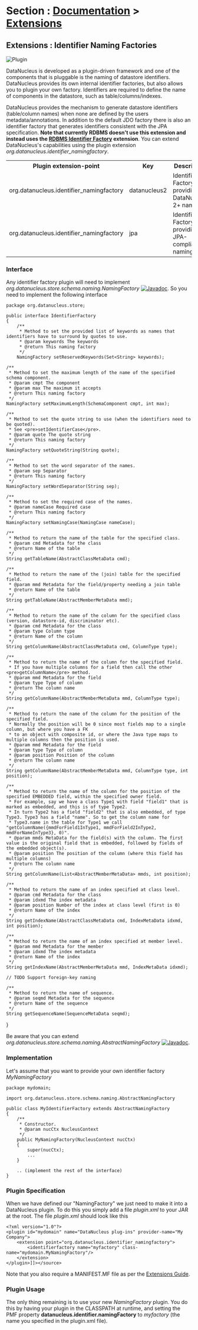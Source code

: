 <head><title>Extensions : Identifier Naming Factories</title></head>

# Section : [Documentation](../index.html) > [Extensions](index.html)

## Extensions : Identifier Naming Factories
![Plugin](../../images/nucleus_plugin.gif)

DataNucleus is developed as a plugin-driven framework and one of the components that is pluggable is the naming of datastore identifiers. 
DataNucleus provides its own internal identifier factories, but also allows you to plugin your own factory. Identifiers are required to define 
the name of components in the datastore, such as table/columns/indexes.

DataNucleus provides the mechanism to generate datastore identifiers (table/column names) when none 
are defined by the users metadata/annotations. In addition to the default JDO factory there is also 
an identifier factory that generates identifiers consistent with the JPA specification.
__Note that currently RDBMS doesn't use this extension and instead uses the [RDBMS Identifier Factory](rdbms_identifier_factory.html) extension__.
You can extend DataNucleus's capabilities using the plugin extension *org.datanucleus.identifier_namingfactory*.

<table>
    <tr>
        <th>Plugin extension-point</th>
        <th>Key</th>
        <th>Description</th>
        <th width="80">Location</th>
    </tr>
    <tr>
        <td>org.datanucleus.identifier_namingfactory</td>
        <td>datanucleus2</td>
        <td>Identifier Factory providing DataNucleus 2+ namings</td>
        <td>datanucleus-core</td>
    </tr>
    <tr>
        <td>org.datanucleus.identifier_namingfactory</td>
        <td>jpa</td>
        <td>Identifier Factory providing JPA-compliant namings</td>
        <td>datanucleus-core</td>
    </tr>
</table>


### Interface

Any identifier factory plugin will need to implement _org.datanucleus.store.schema.naming.NamingFactory_
[![Javadoc](../../images/javadoc.gif)](http://www.datanucleus.org/javadocs/core/latest/org/datanucleus/store/schema/naming/NamingFactory.html).
So you need to implement the following interface

	package org.datanucleus.store;
	
	public interface IdentifierFactory
	{
        /**
         * Method to set the provided list of keywords as names that identifiers have to surround by quotes to use.
         * @param keywords The keywords
         * @return This naming factory
         */
        NamingFactory setReservedKeywords(Set<String> keywords);

    /**
     * Method to set the maximum length of the name of the specified schema component.
     * @param cmpt The component
     * @param max The maximum it accepts
     * @return This naming factory
     */
    NamingFactory setMaximumLength(SchemaComponent cmpt, int max);

    /**
     * Method to set the quote string to use (when the identifiers need to be quoted).
     * See <pre>setIdentifierCase</pre>.
     * @param quote The quote string
     * @return This naming factory
     */
    NamingFactory setQuoteString(String quote);

    /**
     * Method to set the word separator of the names.
     * @param sep Separator
     * @return This naming factory
     */
    NamingFactory setWordSeparator(String sep);

    /**
     * Method to set the required case of the names.
     * @param nameCase Required case
     * @return This naming factory
     */
    NamingFactory setNamingCase(NamingCase nameCase);

    /**
     * Method to return the name of the table for the specified class.
     * @param cmd Metadata for the class
     * @return Name of the table
     */
    String getTableName(AbstractClassMetaData cmd);

    /**
     * Method to return the name of the (join) table for the specified field.
     * @param mmd Metadata for the field/property needing a join table
     * @return Name of the table
     */
    String getTableName(AbstractMemberMetaData mmd);

    /**
     * Method to return the name of the column for the specified class (version, datastore-id, discriminator etc).
     * @param cmd Metadata for the class
     * @param type Column type
     * @return Name of the column
     */
    String getColumnName(AbstractClassMetaData cmd, ColumnType type);

    /**
     * Method to return the name of the column for the specified field.
     * If you have multiple columns for a field then call the other <pre>getColumnName</pre> method.
     * @param mmd Metadata for the field
     * @param type Type of column
     * @return The column name
     */
    String getColumnName(AbstractMemberMetaData mmd, ColumnType type);

    /**
     * Method to return the name of the column for the position of the specified field.
     * Normally the position will be 0 since most fields map to a single column, but where you have a FK
     * to an object with composite id, or where the Java type maps to multiple columns then the position is used.
     * @param mmd Metadata for the field
     * @param type Type of column
     * @param position Position of the column
     * @return The column name
     */
    String getColumnName(AbstractMemberMetaData mmd, ColumnType type, int position);

    /**
     * Method to return the name of the column for the position of the specified EMBEDDED field, within the specified owner field.
     * For example, say we have a class Type1 with field "field1" that is marked as embedded, and this is of type Type2. 
     * In turn Type2 has a field "field2" that is also embedded, of type Type3. Type3 has a field "name". So to get the column name for
     * Type3.name in the table for Type1 we call "getColumnName({mmdForField1InType1, mmdForField2InType2, mmdForNameInType3}, 0)".
     * @param mmds MetaData for the field(s) with the column. The first value is the original field that is embedded, followed by fields of the embedded object(s).
     * @param position The position of the column (where this field has multiple columns)
     * @return The column name
     */
    String getColumnName(List<AbstractMemberMetaData> mmds, int position);

    /**
     * Method to return the name of an index specified at class level.
     * @param cmd Metadata for the class
     * @param idxmd The index metadata
     * @param position Number of the index at class level (first is 0)
     * @return Name of the index
     */
    String getIndexName(AbstractClassMetaData cmd, IndexMetaData idxmd, int position);

    /**
     * Method to return the name of an index specified at member level.
     * @param mmd Metadata for the member
     * @param idxmd The index metadata
     * @return Name of the index
     */
    String getIndexName(AbstractMemberMetaData mmd, IndexMetaData idxmd);

    // TODO Support foreign-key naming

    /**
     * Method to return the name of sequence.
     * @param seqmd Metadata for the sequence
     * @return Name of the sequence
     */
    String getSequenceName(SequenceMetaData seqmd);
}

Be aware that you can extend _org.datanucleus.store.schema.naming.AbstractNamingFactory_
[![Javadoc](../../images/javadoc.gif)](http://www.datanucleus.org/javadocs/core/org/datanucleus/store/schema/naming/AbstractNamingFactory.html).


### Implementation

Let's assume that you want to provide your own identifier factory _MyNamingFactory_

	package mydomain;
	
	import org.datanucleus.store.schema.naming.AbstractNamingFactory
	
	public class MyIdentifierFactory extends AbstractNamingFactory
	{
    	/**
    	 * Constructor.
    	 * @param nucCtx NucleusContext
    	 */
    	public MyNamingFactory(NucleusContext nucCtx)
    	{
        	super(nucCtx);
        	...
    	}
	
    	.. (implement the rest of the interface)
	}

### Plugin Specification

When we have defined our "NamingFactory" we just need to make it into a DataNucleus plugin. To do this you simply add a file 
_plugin.xml_ to your JAR at the root. The file _plugin.xml_ should look like this

    <?xml version="1.0"?>
    <plugin id="mydomain" name="DataNucleus plug-ins" provider-name="My Company">
        <extension point="org.datanucleus.identifier_namingfactory">
            <identifierfactory name="myfactory" class-name="mydomain.MyNamingFactory"/>
        </extension>
    </plugin>]]></source>

Note that you also require a MANIFEST.MF file as per the [Extensions Guide](index.html).


### Plugin Usage

The only thing remaining is to use your new _NamingFactory_ plugin. You do this by having your plugin
in the CLASSPATH at runtime, and setting the PMF property __datanucleus.identifier.namingFactory__ to _myfactory_
(the name you specified in the plugin.xml file).

